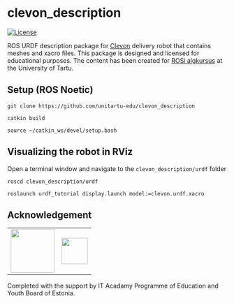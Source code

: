 # clevon\_description

[![License](https://img.shields.io/badge/License-Apache%202.0-blue.svg)](https://opensource.org/licenses/Apache-2.0)

ROS URDF description package for [Clevon](https://clevon.com) delivery robot that contains meshes and xacro files. This package is designed and licensed for educational purposes. The content has been created for [ROSi algkursus](https://sisu.ut.ee/rosak) at the University of Tartu.

## Setup (ROS Noetic)

```git clone https://github.com/unitartu-edu/clevon_description```

```catkin build```

```source ~/catkin_ws/devel/setup.bash```

## Visualizing the robot in RViz
Open a terminal window and navigate to the ```clevon_description/urdf``` folder

```roscd clevon_description/urdf```

```roslaunch urdf_tutorial display.launch model:=clevon.urdf.xacro```

## Acknowledgement

<table>
<tr border=0>
<td valign="middle">
  <img src="https://github.com/unitartu-remrob/.github/blob/main/profile/logo_HARNO_3lovi_est_rgb.png" class="center" height=100"/>
</td>
<td valign="middle">
  <img src="https://github.com/unitartu-remrob/.github/blob/main/profile/logo_ITA_rgb.png" class="center" height=60"/>
</td>
</tr>
</table>

Completed with the support by IT Acadamy Programme of Education and Youth Board of Estonia.
